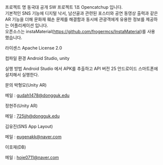프로젝트 명
동국대 공개 SW 프로젝트 1조 Opencatchup 입니다.  
기본적인 SNS 기능에 디지털 낙서, 남산골과 관련된 포스터와 공연 동영상 출력과 같은 AR 기능을 더해
문화재 훼손 문제를 해결함과 동시에 관광객에게 유용한 정보를 제공하는 어플리케이션 입니다.  
오픈소스는 instaMaterial(https://github.com/frogermcs/InstaMaterial)를 사용했습니다.

라이센스
Apache License 2.0

컴파일 환경 
Android Studio, unity

실행 방법
Android Studio 에서 APK를 추출하고 API 버전 25 안드로이드 스마트폰에 설치해서 실행한다.

문의
박형모(Unity AR)

메일 : gudah1478@dongguk.edu

정현주(Unity AR)

메일 : 725jjh@dongguk.edu

김유진(SNS App Layout)

메일 : eugenakk@naver.com

이호재(DB)

메일 : hoje0711@naver.com
